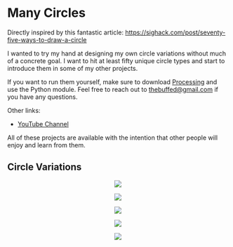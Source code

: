 # Many Circles

Directly inspired by this fantastic article: https://sighack.com/post/seventy-five-ways-to-draw-a-circle

I wanted to try my hand at designing my own circle variations without much of a concrete goal. I want to hit at least fifty unique circle types and start to introduce them in some of my other projects.

If you want to run them yourself, make sure to download [Processing](https://www.processing.org) and use the Python module. Feel free to reach out to thebuffed@gmail.com if you have any questions.

Other links:
- [YouTube Channel](https://www.youtube.com/channel/UCUrmX3SvpPerq-KAfGBrgGQ)

All of these projects are available with the intention that other people will enjoy and learn from them. 

## Circle Variations

<p align="center"><img src="https://github.com/erdavids/Many-Circles/blob/master/Circles/circle_one.png"></p>
<p align="center"><img src="https://github.com/erdavids/Many-Circles/blob/master/Circles/circle_two.png"></p>
<p align="center"><img src="https://github.com/erdavids/Many-Circles/blob/master/Circles/circle_three.png"></p>
<p align="center"><img src="https://github.com/erdavids/Many-Circles/blob/master/Circles/circle_four.png?"></p>
<p align="center"><img src="https://github.com/erdavids/Many-Circles/blob/master/Circles/circle_five.png"></p>
